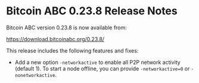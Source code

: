 # Bitcoin ABC 0.23.8 Release Notes

Bitcoin ABC version 0.23.8 is now available from:

  <https://download.bitcoinabc.org/0.23.8/>

This release includes the following features and fixes:
 - Add a new option `-networkactive` to enable all P2P network activity
   (default 1). To start a node offline, you can provide
   `-networkactive=0` or `-nonetworkactive`.

